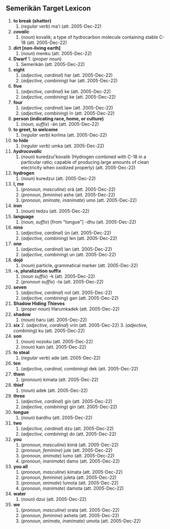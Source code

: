 ## Semerikän Target Lexicon

1. **to break (shatter)**
	1. (_regular verb_) ma'i (att. 2005-Dec-22)
2. **_covalic_**
	1. (_noun_) kovalik; a type of hydrocarbon molecule containing stable C-18 (att. 2005-Dec-22)
3. **dirt \[non-living earth]**
	1. (_noun_) menku (att. 2005-Dec-22)
4. **Dwarf** 1. (_proper noun_)
	1. Semerikän (att. 2005-Dec-22)
5. **eight**
	1. (_adjective, cardinal_) har (att. 2005-Dec-22)
	2. (*adjective, combining*) har (att. 2005-Dec-22)
6. **five**
	1. (_adjective, cardinal_) ke (att. 2005-Dec-22)
	2. (*adjective, combining*) ke (att. 2005-Dec-22)
7. **four**
	1. (_adjective, cardinal_) law (att. 2005-Dec-22)
	2. (*adjective, combining*) ïn (att. 2005-Dec-22)
8. **person (indicating race, home, or culture)**
	1. (_noun, suffix_) -än (att. 2005-Dec-22)
9. **to greet, to welcome**
	1. (_regular verb_) korîma (att. 2005-Dec-22)
10. **to hide**
	1. (_regular verb_) umka (att. 2005-Dec-22)
11. **_hydrocovalic_**
	1. (_noun_) kuredzui'kovalik (Hydrogen combined with C-18 in a particular ratio; capable of producing large amounts of clean electricity when oxidized properly) (att. 2005-Dec-22)
12. **hydrogen**
	1. (_noun_) kuredzui (att. 2005-Dec-22)
13. **I, me**
	1. (_pronoun, masculine_) orä (att. 2005-Dec-22)
	2. (*pronoun, feminine*) ashe (att. 2005-Dec-22)
	3. (*pronoun, animate, inanimate*) umo (att. 2005-Dec-22)
14. **iron**
	1. (_noun_) tedzu (att. 2005-Dec-22)
15. **language**
	1. (_noun, suffix_) \[from "tongue"] -dhu (att. 2005-Dec-22)
16. **nine**
	1. (_adjective, cardinal_) ün (att. 2005-Dec-22)
	2. (*adjective, combining*) len (att. 2005-Dec-22)
17. **one**
	1. (_adjective, cardinal_) lan (att. 2005-Dec-22)
	2. (*adjective, combining*) un (att. 2005-Dec-22)
18. **dojë**
	1. (_noun_) particle, grammatical marker (att. 2005-Dec-22)
19. **-s, pluralization suffix**
	1. (_noun suffix_) -k (att. 2005-Dec-22)
	2. (*pronoun suffix*) -ta (att. 2005-Dec-22)
20. **seven**
	1. (_adjective, cardinal_) nol (att. 2005-Dec-22)
	2. (*adjective, combining*) gan (att. 2005-Dec-22)
21. **Shadow Hiding Thieves**
	1. (_proper noun_) Harumkadek (att. 2005-Dec-22)
22. **shadow**
	1. (_noun_) haru (att. 2005-Dec-22)
23. **six**
	2. (_adjective, cardinal_) vrin (att. 2005-Dec-22)
	3. (*adjective, combining*) ku (att. 2005-Dec-22)
24. **son**
	1. (_noun_) nozoku (att. 2005-Dec-22)
	2. (_noun_) kain (att. 2005-Dec-22)
25. **to steal**
	1. (_regular verb_) ade (att. 2005-Dec-22)
26. **ten**
	1. (_adjective, cardinal, combining_) dek (att. 2005-Dec-22)
27. **them**
	1. (_pronoun_) kimata (att. 2005-Dec-22)
28. **thief**
	1. (_noun_) adek (att. 2005-Dec-22)
29. **three**
	1. (_adjective_, *cardinal*) gin (att. 2005-Dec-22)
	2. (*adjective, combining*) gin (att. 2005-Dec-22)
30. **tongue**
	1. (_noun_) bardhu (att. 2005-Dec-22)
31. **two**
	1. (_adjective, cardinal_) dzu (att. 2005-Dec-22)
	2. (*adjective, combining*) do (att. 2005-Dec-22)
32. **you**
	1. (_pronoun, masculine_) kimä (att. 2005-Dec-22)
	2. (*pronoun, feminine*) jule (att. 2005-Dec-22)
	3. (_pronoun, animate_) lumo (att. 2005-Dec-22)
	4. (*pronoun, inanimate*) damo (att. 2005-Dec-22)
33. **you all**
	1. (_pronoun, masculine_) kimata (att. 2005-Dec-22)
	2. (*pronoun, feminine*) juleta (att. 2005-Dec-22)
	3. (_pronoun, animate_) lumota (att. 2005-Dec-22)
	4. (*pronoun, inanimate*) damota (att. 2005-Dec-22)
34. **water**
	1. (_noun_) dzui (att. 2005-Dec-22)
35. **we**
	1. (_pronoun, masculine_) orata (att. 2005-Dec-22)
	2. (_pronoun, feminine_) asheta (att. 2005-Dec-22)
	3. (_pronoun, animate, inanimate_) umota (att. 2005-Dec-22)
